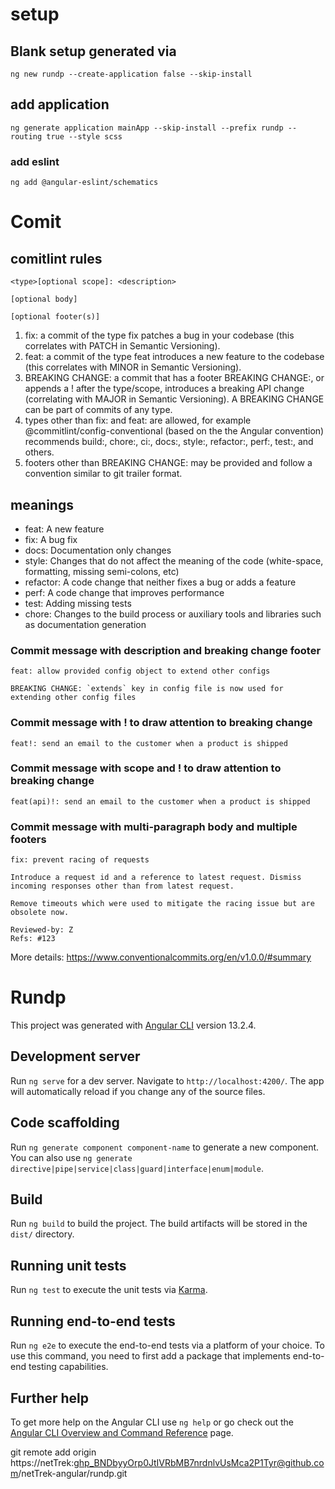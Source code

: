 # setup

## Blank setup generated via
````ng new rundp --create-application false --skip-install````

## add application
````ng generate application mainApp --skip-install --prefix rundp --routing true --style scss````

### add eslint 
``ng add @angular-eslint/schematics``

# Comit
## comitlint rules

````
<type>[optional scope]: <description>

[optional body]

[optional footer(s)]
````

1. fix: a commit of the type fix patches a bug in your codebase (this correlates with PATCH in Semantic Versioning).
2. feat: a commit of the type feat introduces a new feature to the codebase (this correlates with MINOR in Semantic Versioning).
3. BREAKING CHANGE: a commit that has a footer BREAKING CHANGE:, or appends a ! after the type/scope, introduces a breaking API change (correlating with MAJOR in Semantic Versioning). A BREAKING CHANGE can be part of commits of any type.
4. types other than fix: and feat: are allowed, for example @commitlint/config-conventional (based on the the Angular convention) recommends build:, chore:, ci:, docs:, style:, refactor:, perf:, test:, and others.
5. footers other than BREAKING CHANGE: <description> may be provided and follow a convention similar to git trailer format.

## meanings
- feat: A new feature
- fix: A bug fix
- docs: Documentation only changes
- style: Changes that do not affect the meaning of the code (white-space, formatting, missing semi-colons, etc)
- refactor: A code change that neither fixes a bug or adds a feature
- perf: A code change that improves performance
- test: Adding missing tests
- chore: Changes to the build process or auxiliary tools and libraries such as documentation generation

### Commit message with description and breaking change footer
````
feat: allow provided config object to extend other configs

BREAKING CHANGE: `extends` key in config file is now used for extending other config files
````

### Commit message with ! to draw attention to breaking change
````
feat!: send an email to the customer when a product is shipped
````

### Commit message with scope and ! to draw attention to breaking change
````
feat(api)!: send an email to the customer when a product is shipped
````

### Commit message with multi-paragraph body and multiple footers
````
fix: prevent racing of requests

Introduce a request id and a reference to latest request. Dismiss
incoming responses other than from latest request.

Remove timeouts which were used to mitigate the racing issue but are
obsolete now.

Reviewed-by: Z
Refs: #123
````

More details: https://www.conventionalcommits.org/en/v1.0.0/#summary

# Rundp

This project was generated with [Angular CLI](https://github.com/angular/angular-cli) version 13.2.4.

## Development server

Run `ng serve` for a dev server. Navigate to `http://localhost:4200/`. The app will automatically reload if you change any of the source files.

## Code scaffolding

Run `ng generate component component-name` to generate a new component. You can also use `ng generate directive|pipe|service|class|guard|interface|enum|module`.

## Build

Run `ng build` to build the project. The build artifacts will be stored in the `dist/` directory.

## Running unit tests

Run `ng test` to execute the unit tests via [Karma](https://karma-runner.github.io).

## Running end-to-end tests

Run `ng e2e` to execute the end-to-end tests via a platform of your choice. To use this command, you need to first add a package that implements end-to-end testing capabilities.

## Further help

To get more help on the Angular CLI use `ng help` or go check out the [Angular CLI Overview and Command Reference](https://angular.io/cli) page.

git remote add origin https://netTrek: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@github.com/netTrek-angular/rundp.git
